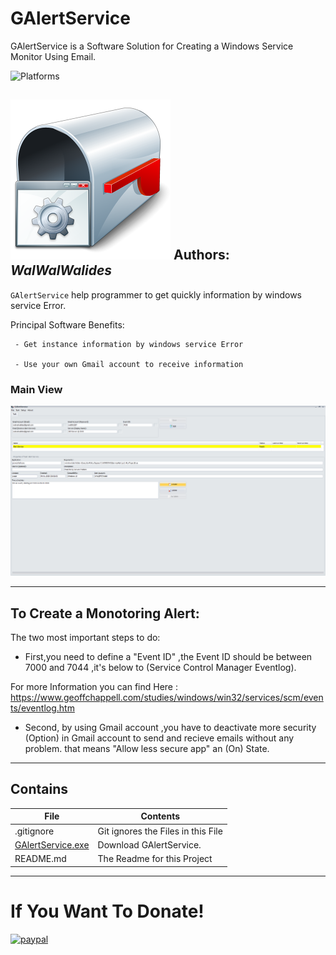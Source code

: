 # GAlertService 
GAlertService is a Software Solution for Creating a Windows Service Monitor Using Email.

![Platforms](https://img.shields.io/badge/Supported%20platforms-Win32%20and%20Win64-red.svg)


![](GAlertService.png)
**Authors:**  *WalWalWalides*
------

`GAlertService` help programmer to get quickly information by windows service Error.


Principal Software Benefits:

     - Get instance information by windows service Error
     
     - Use your own Gmail account to receive information


### Main View
![](Img/Main.png)



------

## To Create a Monotoring Alert:

The two most important steps to do: 

- First,you need to define a "Event ID" ,the Event ID should be between 7000 and 7044 ,it's below to (Service Control Manager Eventlog).

For more Information you can find Here : 
https://www.geoffchappell.com/studies/windows/win32/services/scm/events/eventlog.htm

- Second, by using Gmail account ,you have to deactivate more security (Option) in Gmail account to send and recieve emails without any problem.
that means "Allow less secure app" an (On) State.


------

## Contains

| File | Contents | 
| --- | --- |
| .gitignore | Git ignores the Files in this File |
|[GAlertService.exe](https://github.com/walwalwalides/GAlertService/releases/download/GAlertService/GAlertService__Setup.exe)| Download GAlertService.
| README.md | The Readme for this Project|

------

# If You Want To Donate!

[![paypal](https://www.paypalobjects.com/en_US/i/btn/btn_donateCC_LG.gif)](https://www.paypal.com/cgi-bin/webscr?cmd=_s-xclick&hosted_button_id=Y79F36A9BGLHS&source=url)
